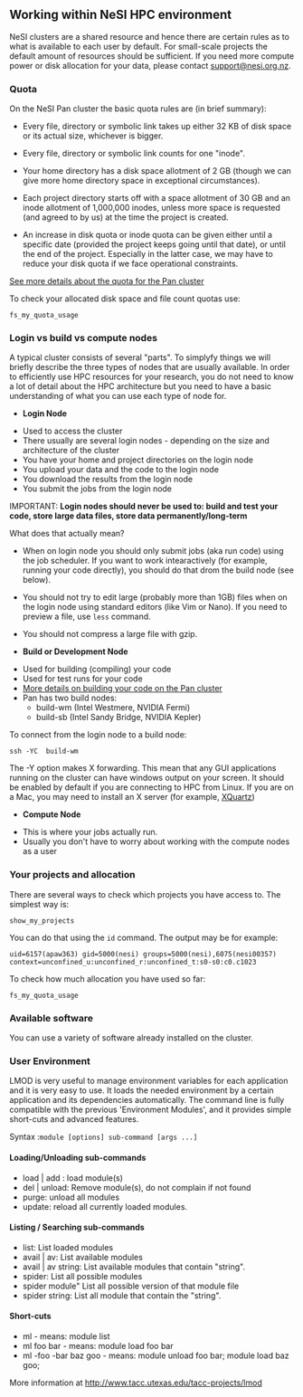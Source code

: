 ## Working within NeSI HPC environment

NeSI clusters are a shared resource and hence there are certain rules as to what is available to each user by default. For small-scale projects the default amount of resources should be sufficient. If you need more compute power or disk allocation for your data, please contact support@nesi.org.nz.

### Quota

On the NeSI Pan cluster the basic quota rules are (in brief summary):

* Every file, directory or symbolic link takes up either 32 KB of disk space or its actual size, whichever is bigger.

* Every file, directory or symbolic link counts for one "inode".

* Your home directory has a disk space allotment of 2 GB (though we can give more home directory space in exceptional circumstances).


* Each project directory starts off with a space allotment of 30 GB and an inode allotment of 1,000,000 inodes, unless more space is requested (and agreed to by us) at the time the project is created.

* An increase in disk quota or inode quota can be given either until a specific date (provided the project keeps going until that date), or until the end of the project. Especially in the latter case, we may have to reduce your disk quota if we face operational constraints.

[See more details about the quota for the Pan cluster](https://wiki.auckland.ac.nz/display/CER/Projects+and+quota)

To check your allocated disk space and file count quotas use:

```
fs_my_quota_usage
```

### Login vs build vs compute nodes

A typical cluster consists of several "parts". To simplyfy things we will briefly describe the three types of nodes that are usually available.
 In order to efficiently use HPC resources for your research, you do not need to know a lot of detail about the HPC architecture but you need to have a basic understanding of what you can use each type of node for.

* **Login Node**

- Used to access the cluster
- There usually are several login nodes - depending on the size and architecture of the cluster
- You have your home and project directories on the login node
- You upload your data and the code to the login node
- You download the results from the login node
- You submit the jobs from the login node


IMPORTANT: **Login nodes should never be used to: build and test your code, store large data files, store data permanently/long-term**

What does that actually mean?

* When on login node you should only submit jobs (aka run code) using the job scheduler. If you want to work intearactively (for example, running your code directly), you should do that drom the build node (see below).
* You should not try to edit large (probably more than 1GB) files when on the login node using standard editors (like Vim or Nano). If you need to preview a file, use `less` command.
* You should not compress a large file with gzip.


* **Build or Development Node**

- Used for building (compiling) your code
- Used for test runs for your code
- [More details on building your code on the Pan cluster](https://wiki.auckland.ac.nz/display/CER/Developing+software)
- Pan has two build nodes:
    -  build-wm   (Intel Westmere, NVIDIA Fermi)
    -  build-sb (Intel Sandy Bridge, NVIDIA Kepler)

To connect from the login node to a build node:

```
ssh -YC  build-wm
```

The -Y option makes X forwarding. This mean that any GUI applications running on the cluster can have windows output on your screen. It should be enabled by default if you are connecting to HPC from Linux. If you are on a Mac, you may need to install an X server (for example, [XQuartz](http://xquartz.macosforge.org/landing/)) 

* **Compute Node**

- This is where your jobs actually run.
- Usually you don't have to worry about working with the compute nodes as a user


### Your projects and allocation

There are several ways to check which projects you have access to. The simplest way is:

```
show_my_projects
```

You can do that using the `id` command. The output may be for example:

```
uid=6157(apaw363) gid=5000(nesi) groups=5000(nesi),6075(nesi00357) context=unconfined_u:unconfined_r:unconfined_t:s0-s0:c0.c1023
```

To check how much allocation you have used so far:

```
fs_my_quota_usage
```





### Available software

You can use a variety of software already installed on the cluster. 


### User Environment
LMOD is very useful to manage environment variables for each application and it is very easy to use. It loads the needed environment by a certain application and its dependencies automatically. The command line is fully compatible with the previous 'Environment Modules', and it provides simple short-cuts and advanced features.

Syntax :```module [options] sub-command [args ...]```
#### Loading/Unloading sub-commands
* load | add : load module(s)
* del | unload: Remove module(s), do not complain if not found
* purge: unload all modules
* update: reload all currently loaded modules.

#### Listing / Searching sub-commands
* list: List loaded modules
* avail | av: List available modules
* avail | av string: List available modules that contain "string".
* spider: List all possible modules
* spider module" List all possible version of that module file
* spider string: List all module that contain the "string".

#### Short-cuts
* ml - means: module list
* ml foo bar - means: module load foo bar
* ml -foo -bar baz goo - means: module unload foo bar; module load baz goo;

More information at http://www.tacc.utexas.edu/tacc-projects/lmod
